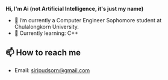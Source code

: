 **Hi, I'm Ai (not Artificial Intelligence, it's just my name)**

- 🏫 I’m currently a Computer Engineer Sophomore student at Chulalongkorn University.
- 🌱 Currently learning: C++


## 📫 How to reach me
- Email: siripudsorn@gmail.com
